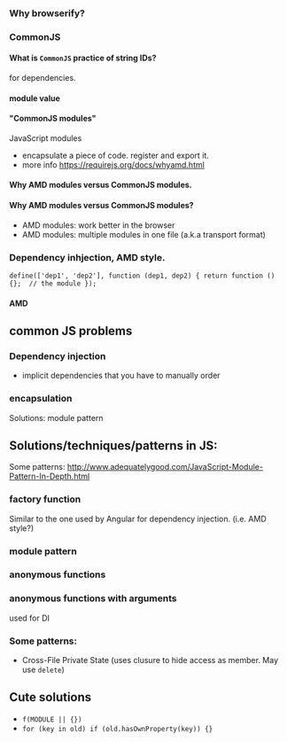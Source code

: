 ### Why browserify?


### CommonJS
#### What is `CommonJS` practice of string IDs?
for dependencies.
#### module value
#### "CommonJS modules"
JavaScript modules
* encapsulate a piece of code. register and export it.
* more info https://requirejs.org/docs/whyamd.html

#### Why AMD modules versus CommonJS modules.
#### Why AMD modules versus CommonJS modules?
* AMD modules: work better in the browser
* AMD modules: multiple modules in one file (a.k.a transport format)

### Dependency inhjection, AMD style.
`define(['dep1', 'dep2'], function (dep1, dep2) {
    return function () {};  // the module
});`


#### AMD

## common JS problems
### Dependency injection
* implicit dependencies that you have to manually order

### encapsulation
Solutions: module pattern


## Solutions/techniques/patterns in JS:
Some patterns: http://www.adequatelygood.com/JavaScript-Module-Pattern-In-Depth.html
### factory function
Similar to the one used by Angular for dependency injection. (i.e. AMD style?)
### module pattern
### anonymous functions
### anonymous functions with arguments
used for DI
### Some patterns:
* Cross-File Private State (uses clusure to hide access as member. May use `delete`)

## Cute solutions
* `f(MODULE || {})`
* `for (key in old) if (old.hasOwnProperty(key)) {}`
